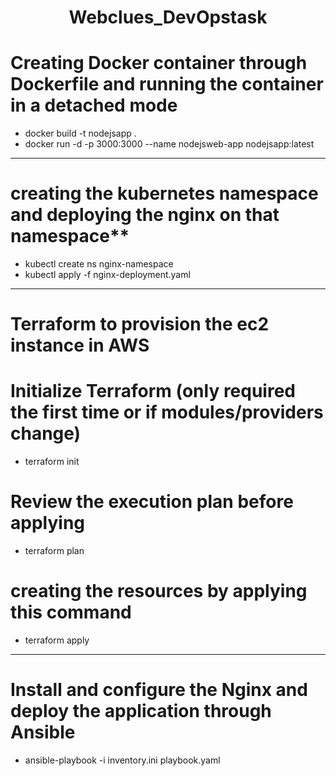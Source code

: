  <div align="center">
    <h1>Webclues_DevOpstask</h1>
</div>

# Creating Docker container through Dockerfile and running the container in a detached mode
 - docker build -t nodejsapp .
 - docker run -d -p 3000:3000 --name nodejsweb-app nodejsapp:latest
---
# creating the kubernetes namespace and deploying the nginx on that namespace**
 - kubectl create ns nginx-namespace
 -  kubectl apply -f nginx-deployment.yaml
 ---
# Terraform to provision the ec2 instance in AWS
# Initialize Terraform (only required the first time or if modules/providers change)
 - terraform init

# Review the execution plan before applying
 - terraform plan

# creating the resources by applying this command
 - terraform apply
---
#  Install and configure the Nginx and deploy the application through Ansible 
 - ansible-playbook -i inventory.ini playbook.yaml
